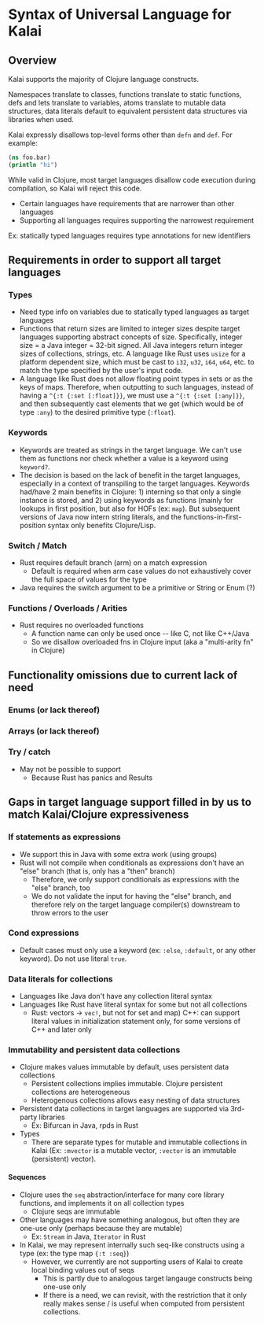 # Syntax of Universal Language for Kalai
<!-- https://xkcd.com/927/ -->

## Overview

Kalai supports the majority of Clojure language constructs.

Namespaces translate to classes,
functions translate to static functions,
defs and lets translate to variables,
atoms translate to mutable data structures,
data literals default to equivalent persistent data structures via libraries when used.

Kalai expressly disallows top-level forms other than `defn` and `def`.
For example:

```clojure
(ns foo.bar)
(println "hi")
```

While valid in Clojure,
most target languages disallow code execution during compilation,
so Kalai will reject this code.

* Certain languages have requirements that are narrower than other languages
* Supporting all languages requires supporting the narrowest requirement

Ex: statically typed languages requires type annotations for new identifiers

## Requirements in order to support all target languages

### Types

* Need type info on variables due to statically typed languages as target languages
* Functions that return sizes are limited to integer sizes despite target languages supporting
abstract concepts of size. Specifically, integer size = a Java integer = 32-bit signed. All
  Java integers return integer sizes of collections, strings, etc. A language like Rust uses `usize`
  for a platform dependent size, which must be cast to `i32`, `u32`, `i64`, `u64`, etc. to match the
  type specified by the user's input code.
* A language like Rust does not allow floating point types in sets or as the keys of maps. 
  Therefore, when outputting to such languages, instead of having a `^{:t {:set [:float]}}`, we must use a `^{:t {:set [:any]}}`, and then subsequently cast elements that we get (which would be of type `:any`) to the desired primitive type (`:float`). 
  
### Keywords

* Keywords are treated as strings in the target language.
We can't use them as functions nor check whether a value is a keyword using `keyword?`.
* The decision is based on the lack of benefit in the target languages, especially in a context of transpiling to the target languages.
Keywords had/have 2 main benefits in Clojure: 1) interning so that only a single instance is stored, and 2) using keywords as functions (mainly for lookups in first position, but also for HOFs (ex: `map`).
  But subsequent versions of Java now intern string literals, and the functions-in-first-position syntax only benefits Clojure/Lisp.

### Switch / Match

* Rust requires default branch (arm) on a match expression
  * Default is required when arm case values do not exhaustively cover the full space of values for the type
* Java requires the switch argument to be a primitive or String or Enum (?)

### Functions / Overloads / Arities

* Rust requires no overloaded functions
  - A function name can only be used once -- like C, not like C++/Java
  - So we disallow overloaded fns in Clojure input (aka a "multi-arity fn" in Clojure) 

## Functionality omissions due to current lack of need 

### Enums (or lack thereof)

### Arrays (or lack thereof)

### Try / catch

* May not be possible to support
  * Because Rust has panics and Results

## Gaps in target language support filled in by us to match Kalai/Clojure expressiveness

### If statements as expressions

* We support this in Java with some extra work (using groups)
* Rust will not compile when conditionals as expressions don't have
  an "else" branch (that is, only has a "then" branch)
  - Therefore, we only support conditionals as expressions with the "else" branch, too
  - We do not validate the input for having the "else" branch, and therefore rely on the target language compiler(s) downstream to throw errors to the user 
  
### Cond expressions

* Default cases must only use a keyword (ex: `:else`, `:default`, or any other keyword). Do not use literal `true`.

### Data literals for collections

* Languages like Java don't have any collection literal syntax
* Languages like Rust have literal syntax for some but not all collections
  * Rust: vectors -> `vec!`, but not for set and map)
    C++: can support literal values in initialization statement only, for some versions of C++ and later only

### Immutability and persistent data collections

* Clojure makes values immutable by default, uses persistent data collections
  - Persistent collections implies immutable. Clojure persistent collections are heterogeneous
  - Heterogenous collections allows easy nesting of data structures
* Persistent data collections in target languages are supported via 3rd-party libraries
  - Ex: Bifurcan in Java, rpds in Rust
* Types
  - There are separate types for mutable and immutable collections in Kalai (Ex: `:mvector` is a mutable vector, `:vector` is an immutable (persistent) vector).
  
#### Sequences
  
* Clojure uses the `seq` abstraction/interface for many core library functions, and implements it on all collection types
  - Clojure seqs are immutable
* Other languages may have something analogous, but often they are one-use only (perhaps because they are mutable)
  - Ex: `Stream` in Java, `Iterator` in Rust
* In Kalai, we may represent internally such seq-like constructs using a type (ex: the type map `{:t :seq}`)
  - However, we currently are not supporting users of Kalai to create local binding values out of seqs
    * This is partly due to analogous target langauge constructs being one-use only
    * If there is a need, we can revisit, with the restriction that it only really makes sense / is useful when computed from persistent collections.